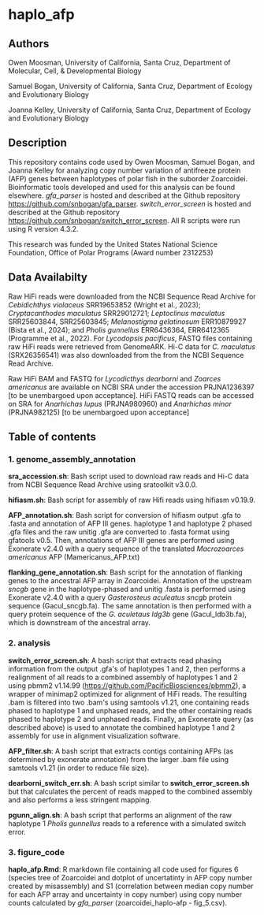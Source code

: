 # haplo_afp

## Authors

Owen Moosman, University of California, Santa Cruz, Department of Molecular, Cell, & Developmental Biology

Samuel Bogan, University of California, Santa Cruz, Department of Ecology and Evolutionary Biology

Joanna Kelley, University of California, Santa Cruz, Department of Ecology and Evolutionary Biology

## Description

This repository contains code used by Owen Moosman, Samuel Bogan, and Joanna Kelley for analyzing copy number variation of antifreeze protein (AFP) genes between haplotypes of polar fish in the suborder Zoarcoidei. Bioinformatic tools developed and used for this analysis can be found elsewhere. *gfa_parser* is hosted and described at the Github repository https://github.com/snbogan/gfa_parser. *switch_error_screen* is hosted and described at the Github repository https://github.com/snbogan/switch_error_screen. All R scripts were run using R version 4.3.2. 

This research was funded by the United States National Science Foundation, Office of Polar Programs (Award number 2312253) 

## Data Availabilty 

Raw HiFi reads were downloaded from the NCBI Sequence Read Archive for *Cebidichthys violaceus* SRR19653852 (Wright et al., 2023); *Cryptacanthodes maculatus* SRR29012721; *Leptoclinus maculatus* SRR25603844, SRR25603845; *Melanostigma gelatinosum* ERR10879927 (Bista et al., 2024); and *Pholis gunnellus* ERR6436364, ERR6412365 (Programme et al., 2022). For *Lycodopsis pacificus*, FASTQ files containing raw HiFi reads were retrieved from GenomeARK. Hi-C data for *C. maculatus* (SRX26356541) was also downloaded from the from the NCBI Sequence Read Archive. 

Raw HiFi BAM and FASTQ for *Lycodicthys dearborni* and *Zoarces americanus* are available on NCBI SRA under the accession PRJNA1236397 [to be unembargoed upon acceptance]. HiFi FASTQ reads can be accessed on SRA for *Anarhichas lupus* (PRJNA980960) and *Anarhichas minor* (PRJNA982125) [to be unembargoed upon acceptance]

## Table of contents

### 1. genome_assembly_annotation
**sra_accession.sh**: Bash script used to download raw reads and Hi-C data from NCBI Sequence Read Archive using sratoolkit v3.0.0. 

**hifiasm.sh**: Bash script for assembly of raw Hifi reads using hifiasm v0.19.9. 

**AFP_annotation.sh**: Bash script for conversion of hifiasm output .gfa to .fasta and annotation of AFP III genes. haplotype 1 and haplotype 2 phased .gfa files and the raw unitig .gfa are converted to .fasta format using gfatools v0.5. Then, annotations of AFP III genes are performed using Exonerate v2.4.0 with a query sequence of the translated *Macrozoarces americanus* AFP (Mamericanus_AFP.txt)

**flanking_gene_annotation.sh**: Bash script for the annotation of flanking genes to the ancestral AFP array in Zoarcoidei. Annotation of the upstream *sncgb* gene in the haplotype-phased and unitig .fasta is performed using Exonerate v2.4.0 with a query *Gasterosteus aculeatus sncgb* protein sequence (Gacul_sncgb.fa). The same annotation is then performed with a query protein sequence of the *G. aculetaus ldg3b* gene (Gacul_ldb3b.fa), which is downstream of the ancestral array. 

### 2. analysis
**switch_error_screen.sh**: A bash script that extracts read phasing information from the output .gfa's of haplotypes 1 and 2, then performs a realignment of all reads to a combined assembly of haplotypes 1 and 2 using pbmm2 v1.14.99 (https://github.com/PacificBiosciences/pbmm2), a wrapper of minimap2 optimized for alignment of HiFi reads. The resulting .bam is filtered into two .bam's using samtools v1.21, one containing reads phased to haplotype 1 and unphased reads, and the other containing reads phased to haplotype 2 and unphased reads. Finally, an Exonerate query (as described above) is used to annotate the combined haplotype 1 and 2 assembly for use in alignment visualization software. 

**AFP_filter.sh**: A bash script that extracts contigs containing AFPs (as determined by exonerate annotation) from the larger .bam file using samtools v1.21 (in order to reduce file size). 

**dearborni_switch_err.sh**: A bash script similar to **switch_error_screen.sh** but that calculates the percent of reads mapped to the combined assembly and also performs a less stringent mapping. 

**pgunn_align.sh**: A bash script that performs an alignment of the raw haplotype 1 *Pholis gunnellus* reads to a reference with a simulated switch error. 

### 3. figure_code
**haplo_afp.Rmd**: R markdown file containing all code used for figures 6 (species tree of Zoarcoidei and dotplot of uncertatinty in AFP copy number created by misassembly) and S1 (correlation between median copy number for each AFP array and uncertainty in copy number) using copy number counts calculated by *gfa_parser* (zoarcoidei_haplo-afp - fig_5.csv). 

